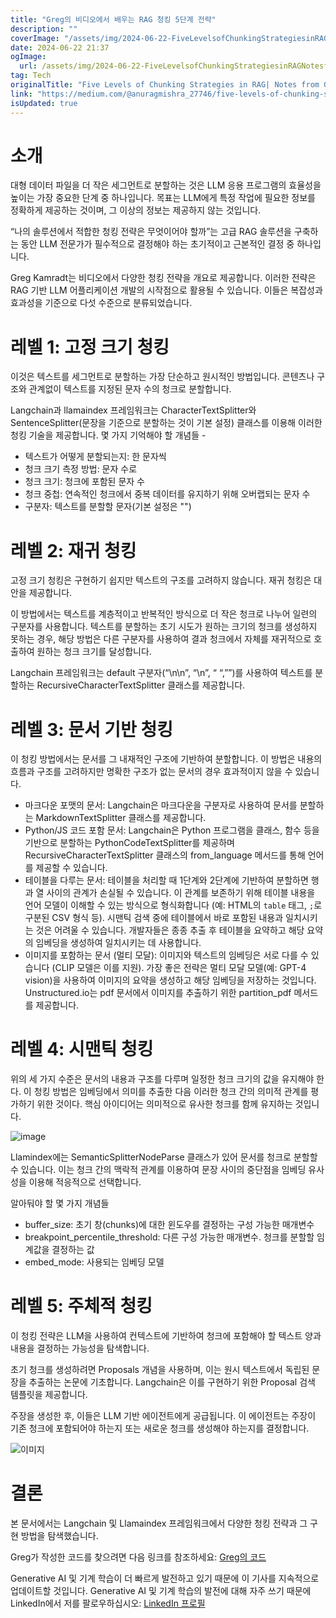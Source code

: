 ```yaml
---
title: "Greg의 비디오에서 배우는 RAG 청킹 5단계 전략"
description: ""
coverImage: "/assets/img/2024-06-22-FiveLevelsofChunkingStrategiesinRAGNotesfromGregsVideo_0.png"
date: 2024-06-22 21:37
ogImage:
  url: /assets/img/2024-06-22-FiveLevelsofChunkingStrategiesinRAGNotesfromGregsVideo_0.png
tag: Tech
originalTitle: "Five Levels of Chunking Strategies in RAG| Notes from Greg’s Video"
link: "https://medium.com/@anuragmishra_27746/five-levels-of-chunking-strategies-in-rag-notes-from-gregs-video-7b735895694d"
isUpdated: true
---
```


# 소개

대형 데이터 파일을 더 작은 세그먼트로 분할하는 것은 LLM 응용 프로그램의 효율성을 높이는 가장 중요한 단계 중 하나입니다. 목표는 LLM에게 특정 작업에 필요한 정보를 정확하게 제공하는 것이며, 그 이상의 정보는 제공하지 않는 것입니다.

“나의 솔루션에서 적합한 청킹 전략은 무엇이어야 할까”는 고급 RAG 솔루션을 구축하는 동안 LLM 전문가가 필수적으로 결정해야 하는 초기적이고 근본적인 결정 중 하나입니다.

Greg Kamradt는 비디오에서 다양한 청킹 전략을 개요로 제공합니다. 이러한 전략은 RAG 기반 LLM 어플리케이션 개발의 시작점으로 활용될 수 있습니다. 이들은 복잡성과 효과성을 기준으로 다섯 수준으로 분류되었습니다.

<!-- cozy-coder - 수평 -->

<ins class="adsbygoogle"
     style="display:block"
     data-ad-client="ca-pub-4877378276818686"
     data-ad-slot="1107185301"
     data-ad-format="auto"
     data-full-width-responsive="true"></ins>

<script>
     (adsbygoogle = window.adsbygoogle || []).push({});
</script>

# 레벨 1: 고정 크기 청킹

이것은 텍스트를 세그먼트로 분할하는 가장 단순하고 원시적인 방법입니다. 콘텐츠나 구조와 관계없이 텍스트를 지정된 문자 수의 청크로 분할합니다.

Langchain과 llamaindex 프레임워크는 CharacterTextSplitter와 SentenceSplitter(문장을 기준으로 분할하는 것이 기본 설정) 클래스를 이용해 이러한 청킹 기술을 제공합니다. 몇 가지 기억해야 할 개념들 -

- 텍스트가 어떻게 분할되는지: 한 문자씩
- 청크 크기 측정 방법: 문자 수로
- 청크 크기: 청크에 포함된 문자 수
- 청크 중첩: 연속적인 청크에서 중복 데이터를 유지하기 위해 오버랩되는 문자 수
- 구분자: 텍스트를 분할할 문자(기본 설정은 "")

<!-- cozy-coder - 수평 -->

<ins class="adsbygoogle"
     style="display:block"
     data-ad-client="ca-pub-4877378276818686"
     data-ad-slot="1107185301"
     data-ad-format="auto"
     data-full-width-responsive="true"></ins>

<script>
     (adsbygoogle = window.adsbygoogle || []).push({});
</script>

# 레벨 2: 재귀 청킹

고정 크기 청킹은 구현하기 쉽지만 텍스트의 구조를 고려하지 않습니다. 재귀 청킹은 대안을 제공합니다.

이 방법에서는 텍스트를 계층적이고 반복적인 방식으로 더 작은 청크로 나누어 일련의 구분자를 사용합니다. 텍스트를 분할하는 초기 시도가 원하는 크기의 청크를 생성하지 못하는 경우, 해당 방법은 다른 구분자를 사용하여 결과 청크에서 자체를 재귀적으로 호출하여 원하는 청크 크기를 달성합니다.

Langchain 프레임워크는 default 구분자(“\n\n”, “\n”, “ “,””)를 사용하여 텍스트를 분할하는 RecursiveCharacterTextSplitter 클래스를 제공합니다.

<!-- cozy-coder - 수평 -->

<ins class="adsbygoogle"
     style="display:block"
     data-ad-client="ca-pub-4877378276818686"
     data-ad-slot="1107185301"
     data-ad-format="auto"
     data-full-width-responsive="true"></ins>

<script>
     (adsbygoogle = window.adsbygoogle || []).push({});
</script>

# 레벨 3: 문서 기반 청킹

이 청킹 방법에서는 문서를 그 내재적인 구조에 기반하여 분할합니다. 이 방법은 내용의 흐름과 구조를 고려하지만 명확한 구조가 없는 문서의 경우 효과적이지 않을 수 있습니다.

- 마크다운 포맷의 문서: Langchain은 마크다운을 구분자로 사용하여 문서를 분할하는 MarkdownTextSplitter 클래스를 제공합니다.
- Python/JS 코드 포함 문서: Langchain은 Python 프로그램을 클래스, 함수 등을 기반으로 분할하는 PythonCodeTextSplitter를 제공하며 RecursiveCharacterTextSplitter 클래스의 from_language 메서드를 통해 언어를 제공할 수 있습니다.
- 테이블을 다루는 문서: 테이블을 처리할 때 1단계와 2단계에 기반하여 분할하면 행과 열 사이의 관계가 손실될 수 있습니다. 이 관계를 보존하기 위해 테이블 내용을 언어 모델이 이해할 수 있는 방식으로 형식화합니다 (예: HTML의 `table` 태그, `;`로 구분된 CSV 형식 등). 시맨틱 검색 중에 테이블에서 바로 포함된 내용과 일치시키는 것은 어려울 수 있습니다. 개발자들은 종종 추출 후 테이블을 요약하고 해당 요약의 임베딩을 생성하여 일치시키는 데 사용합니다.
- 이미지를 포함하는 문서 (멀티 모달): 이미지와 텍스트의 임베딩은 서로 다를 수 있습니다 (CLIP 모델은 이를 지원). 가장 좋은 전략은 멀티 모달 모델(예: GPT-4 vision)을 사용하여 이미지의 요약을 생성하고 해당 임베딩을 저장하는 것입니다. Unstructured.io는 pdf 문서에서 이미지를 추출하기 위한 partition_pdf 메서드를 제공합니다.

# 레벨 4: 시맨틱 청킹

<!-- cozy-coder - 수평 -->

<ins class="adsbygoogle"
     style="display:block"
     data-ad-client="ca-pub-4877378276818686"
     data-ad-slot="1107185301"
     data-ad-format="auto"
     data-full-width-responsive="true"></ins>

<script>
     (adsbygoogle = window.adsbygoogle || []).push({});
</script>

위의 세 가지 수준은 문서의 내용과 구조를 다루며 일정한 청크 크기의 값을 유지해야 한다. 이 청킹 방법은 임베딩에서 의미를 추출한 다음 이러한 청크 간의 의미적 관계를 평가하기 위한 것이다. 핵심 아이디어는 의미적으로 유사한 청크를 함께 유지하는 것입니다.

![image](/assets/img/2024-06-22-FiveLevelsofChunkingStrategiesinRAGNotesfromGregsVideo_0.png)

Llamindex에는 SemanticSplitterNodeParse 클래스가 있어 문서를 청크로 분할할 수 있습니다. 이는 청크 간의 맥락적 관계를 이용하여 문장 사이의 중단점을 임베딩 유사성을 이용해 적응적으로 선택합니다.

알아둬야 할 몇 가지 개념들

<!-- cozy-coder - 수평 -->

<ins class="adsbygoogle"
     style="display:block"
     data-ad-client="ca-pub-4877378276818686"
     data-ad-slot="1107185301"
     data-ad-format="auto"
     data-full-width-responsive="true"></ins>

<script>
     (adsbygoogle = window.adsbygoogle || []).push({});
</script>

- buffer_size: 초기 창(chunks)에 대한 윈도우를 결정하는 구성 가능한 매개변수
- breakpoint_percentile_threshold: 다른 구성 가능한 매개변수. 청크를 분할할 임계값을 결정하는 값
- embed_mode: 사용되는 임베딩 모델

# 레벨 5: 주체적 청킹

이 청킹 전략은 LLM을 사용하여 컨텍스트에 기반하여 청크에 포함해야 할 텍스트 양과 내용을 결정하는 가능성을 탐색합니다.

초기 청크를 생성하려면 Proposals 개념을 사용하며, 이는 원시 텍스트에서 독립된 문장을 추출하는 논문에 기초합니다. Langchain은 이를 구현하기 위한 Proposal 검색 템플릿을 제공합니다.

<!-- cozy-coder - 수평 -->

<ins class="adsbygoogle"
     style="display:block"
     data-ad-client="ca-pub-4877378276818686"
     data-ad-slot="1107185301"
     data-ad-format="auto"
     data-full-width-responsive="true"></ins>

<script>
     (adsbygoogle = window.adsbygoogle || []).push({});
</script>

주장을 생성한 후, 이들은 LLM 기반 에이전트에게 공급됩니다. 이 에이전트는 주장이 기존 청크에 포함되어야 하는지 또는 새로운 청크를 생성해야 하는지를 결정합니다.

![이미지](/assets/img/2024-06-22-FiveLevelsofChunkingStrategiesinRAGNotesfromGregsVideo_1.png)

# 결론

본 문서에서는 Langchain 및 Llamaindex 프레임워크에서 다양한 청킹 전략과 그 구현 방법을 탐색했습니다.

<!-- cozy-coder - 수평 -->

<ins class="adsbygoogle"
     style="display:block"
     data-ad-client="ca-pub-4877378276818686"
     data-ad-slot="1107185301"
     data-ad-format="auto"
     data-full-width-responsive="true"></ins>

<script>
     (adsbygoogle = window.adsbygoogle || []).push({});
</script>

Greg가 작성한 코드를 찾으려면 다음 링크를 참조하세요: [Greg의 코드](https://github.com/FullStackRetrieval-com/RetrievalTutorials/blob/main/5_Levels_Of_Text_Splitting.ipynb)

Generative AI 및 기계 학습이 더 빠르게 발전하고 있기 때문에 이 기사를 지속적으로 업데이트할 것입니다. Generative AI 및 기계 학습의 발전에 대해 자주 쓰기 때문에 LinkedIn에서 저를 팔로우하십시오: [LinkedIn 프로필](https://www.linkedin.com/in/anurag-mishra-660961b7/)
